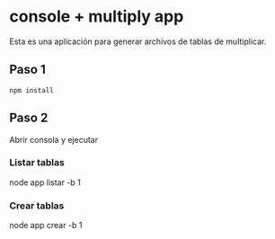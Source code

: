 # console + multiply app

Esta es una aplicación para generar archivos de tablas de multiplicar.


## Paso 1

```
npm install
```

## Paso 2

Abrir consola y ejecutar

### Listar tablas 
node app listar -b 1
### Crear tablas 
node app crear -b 1
